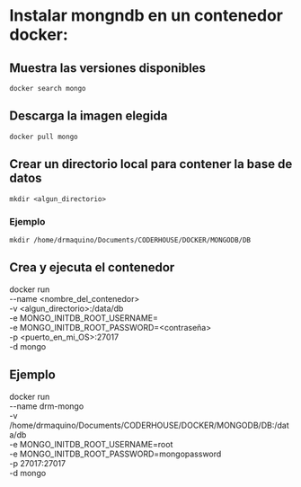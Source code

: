 # Instalar mongndb en un contenedor docker:

## Muestra las versiones disponibles
    docker search mongo 

## Descarga la imagen elegida
    docker pull mongo

## Crear un directorio local para contener la base de datos
    mkdir <algun_directorio>

### Ejemplo
    mkdir /home/drmaquino/Documents/CODERHOUSE/DOCKER/MONGODB/DB
    
## Crea y ejecuta el contenedor
   docker run \
        --name <nombre_del_contenedor> \
        -v <algun_directorio>:/data/db \
        -e MONGO_INITDB_ROOT_USERNAME=<usuario> \
        -e MONGO_INITDB_ROOT_PASSWORD=<contraseña> \
        -p <puerto_en_mi_OS>:27017 \
        -d mongo

## Ejemplo
   docker run \
        --name drm-mongo \
        -v /home/drmaquino/Documents/CODERHOUSE/DOCKER/MONGODB/DB:/data/db \
        -e MONGO_INITDB_ROOT_USERNAME=root \
        -e MONGO_INITDB_ROOT_PASSWORD=mongopassword \
        -p 27017:27017 \
        -d mongo

